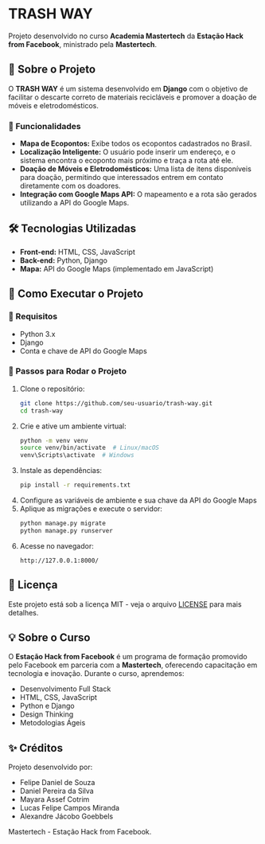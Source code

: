 # TRASH WAY

Projeto desenvolvido no curso **Academia Mastertech** da **Estação Hack from Facebook**, ministrado pela **Mastertech**.

## 📌 Sobre o Projeto
O **TRASH WAY** é um sistema desenvolvido em **Django** com o objetivo de facilitar o descarte correto de materiais recicláveis e promover a doação de móveis e eletrodomésticos.

### 🔹 Funcionalidades
- **Mapa de Ecopontos:** Exibe todos os ecopontos cadastrados no Brasil.
- **Localização Inteligente:** O usuário pode inserir um endereço, e o sistema encontra o ecoponto mais próximo e traça a rota até ele.
- **Doação de Móveis e Eletrodomésticos:** Uma lista de itens disponíveis para doação, permitindo que interessados entrem em contato diretamente com os doadores.
- **Integração com Google Maps API:** O mapeamento e a rota são gerados utilizando a API do Google Maps.

## 🛠 Tecnologias Utilizadas
- **Front-end:** HTML, CSS, JavaScript
- **Back-end:** Python, Django
- **Mapa:** API do Google Maps (implementado em JavaScript)

## 🚀 Como Executar o Projeto
### 📌 Requisitos
- Python 3.x
- Django
- Conta e chave de API do Google Maps

### 📌 Passos para Rodar o Projeto
1. Clone o repositório:
   ```sh
   git clone https://github.com/seu-usuario/trash-way.git
   cd trash-way
   ```
2. Crie e ative um ambiente virtual:
   ```sh
   python -m venv venv
   source venv/bin/activate  # Linux/macOS
   venv\Scripts\activate  # Windows
   ```
3. Instale as dependências:
   ```sh
   pip install -r requirements.txt
   ```
4. Configure as variáveis de ambiente e sua chave da API do Google Maps
5. Aplique as migrações e execute o servidor:
   ```sh
   python manage.py migrate
   python manage.py runserver
   ```
6. Acesse no navegador:
   ```
   http://127.0.0.1:8000/
   ```

## 📄 Licença
Este projeto está sob a licença MIT - veja o arquivo [LICENSE](LICENSE) para mais detalhes.

## 💡 Sobre o Curso
O **Estação Hack from Facebook** é um programa de formação promovido pelo Facebook em parceria com a **Mastertech**, oferecendo capacitação em tecnologia e inovação. Durante o curso, aprendemos:
- Desenvolvimento Full Stack
- HTML, CSS, JavaScript
- Python e Django
- Design Thinking
- Metodologias Ágeis

## ✨ Créditos
Projeto desenvolvido por:
- Felipe Daniel de Souza
- Daniel Pereira da Silva
- Mayara Assef Cotrim
- Lucas Felipe Campos Miranda
- Alexandre Jácobo Goebbels

Mastertech - Estação Hack from Facebook.

